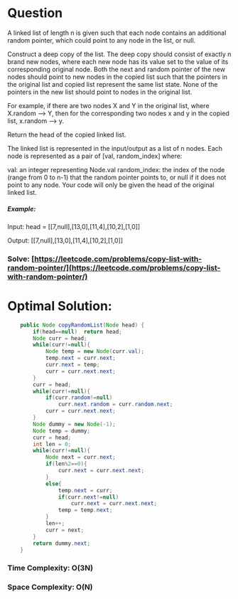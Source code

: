 # Question

A linked list of length n is given such that each node contains an additional random pointer, which could point to any node in the list, or null.

Construct a deep copy of the list. The deep copy should consist of exactly n brand new nodes, where each new node has its value set to the value of its corresponding original node. Both the next and random pointer of the new nodes should point to new nodes in the copied list such that the pointers in the original list and copied list represent the same list state. None of the pointers in the new list should point to nodes in the original list.

For example, if there are two nodes X and Y in the original list, where X.random --> Y, then for the corresponding two nodes x and y in the copied list, x.random --> y.

Return the head of the copied linked list.

The linked list is represented in the input/output as a list of n nodes. Each node is represented as a pair of [val, random_index] where:

val: an integer representing Node.val
random_index: the index of the node (range from 0 to n-1) that the random pointer points to, or null if it does not point to any node.
Your code will only be given the head of the original linked list.


##### Example:

Input: head = [[7,null],[13,0],[11,4],[10,2],[1,0]]

Output: [[7,null],[13,0],[11,4],[10,2],[1,0]]



### Solve: [https://leetcode.com/problems/copy-list-with-random-pointer/](https://leetcode.com/problems/copy-list-with-random-pointer/)
   


# Optimal Solution:  


``` java
    public Node copyRandomList(Node head) {
        if(head==null)  return head;
        Node curr = head;
        while(curr!=null){
            Node temp = new Node(curr.val);
            temp.next = curr.next;
            curr.next = temp;
            curr = curr.next.next;
        }
        curr = head;
        while(curr!=null){
            if(curr.random!=null)
                curr.next.random = curr.random.next;
            curr = curr.next.next;
        }
        Node dummy = new Node(-1);
        Node temp = dummy;
        curr = head;
        int len = 0;
        while(curr!=null){
            Node next = curr.next;
            if(len%2==0){
                curr.next = curr.next.next;
            }
            else{
                temp.next = curr;
                if(curr.next!=null)
                    curr.next = curr.next.next;
                temp = temp.next;
            }
            len++;
            curr = next;
        }
        return dummy.next;
    }
```
### Time Complexity: O(3N)
### Space Complexity: O(N)